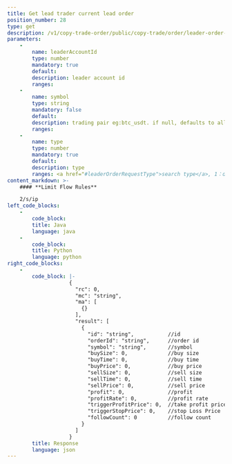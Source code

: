 ```yaml
---
title: Get lead trader current lead order
position_number: 28
type: get
description: /v1/copy-trade-order/public/copy-trade/order/leader-order-page
parameters:
    -
        name: leaderAccountId
        type: number
        mandatory: true
        default:
        description: leader account id
        ranges:
    -
        name: symbol
        type: string
        mandatory: false
        default:
        description: trading pair eg:btc_usdt. if null, defaults to all
        ranges:
    -
        name: type
        type: number
        mandatory: true
        default:
        description: type
        ranges: <a href="#leaderOrderRequestType">search type</a>, 1：detail;2：total
content_markdown: >-
    #### **Limit Flow Rules**

    2/s/ip
left_code_blocks:
    -
        code_block:
        title: Java
        language: java
    -
        code_block:
        title: Python
        language: python
right_code_blocks:
    -
        code_block: |-
                    {
                      "rc": 0,
                      "mc": "string",
                      "ma": [
                        {}
                      ],
                      "result": [
                        {
                          "id": "string",           //id
                          "orderId": "string",      //order id
                          "symbol": "string",       //symbol
                          "buySize": 0,             //buy size
                          "buyTime": 0,             //buy time
                          "buyPrice": 0,            //buy price
                          "sellSize": 0,            //sell size
                          "sellTime": 0,            //sell time
                          "sellPrice": 0,           //sell price
                          "profit": 0,              //profit
                          "profitRate": 0,          //profit rate
                          "triggerProfitPrice": 0,  //take profit price
                          "triggerStopPrice": 0,    //stop Loss Price
                          "followCount": 0          //follow count
                        }
                      ]
                    }
        title: Response
        language: json
---
```

